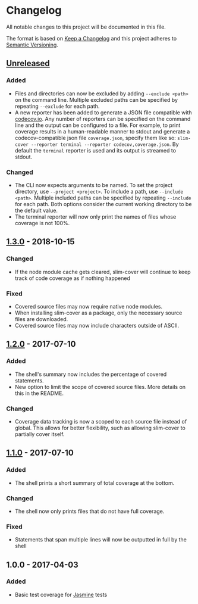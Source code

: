 # Changelog
All notable changes to this project will be documented in this file.

The format is based on [Keep a Changelog](http://keepachangelog.com/en/1.0.0/)
and this project adheres to [Semantic Versioning](http://semver.org/spec/v2.0.0.html).

## [Unreleased]

### Added
- Files and directories can now be excluded by adding `--exclude <path>` on the command line.  Multiple excluded paths can be specified by repeating `--exclude` for each path.
- A new reporter has been added to generate a JSON file compatible with [codecov.io](https://codecov.io).  Any number of reporters can be specified on the command line and the output can be configured to a file.  For example, to print coverage results in a human-readable manner to stdout and generate a codecov-compatible json file `coverage.json`, specify them like so: `slim-cover --reporter terminal --reporter codecov,coverage.json`.  By default the `terminal` reporter is used and its output is streamed to stdout.

### Changed
- The CLI now expects arguments to be named.  To set the project directory, use `--project <project>`.  To include a path, use `--include <path>`.  Multiple included paths can be specified by repeating `--include` for each path.  Both options consider the current working directory to be the default value.
- The terminal reporter will now only print the names of files whose coverage is not 100%.

## [1.3.0] - 2018-10-15

### Changed
- If the node module cache gets cleared, slim-cover will continue to keep track of code coverage as if nothing happened

### Fixed
- Covered source files may now require native node modules.
- When installing slim-cover as a package, only the necessary source files are downloaded.
- Covered source files may now include characters outside of ASCII.

## [1.2.0] - 2017-07-10
### Added
- The shell's summary now includes the percentage of covered statements.
- New option to limit the scope of covered source files.  More details on this in the README.

### Changed
- Coverage data tracking is now a scoped to each source file instead of global.  This allows for better flexibility, such as allowing slim-cover to partially cover itself.

## [1.1.0] - 2017-07-10
### Added
- The shell prints a short summary of total coverage at the bottom.

### Changed
- The shell now only prints files that do not have full coverage.

### Fixed
- Statements that span multiple lines will now be outputted in full by the shell

## 1.0.0 - 2017-04-03
### Added
- Basic test coverage for [Jasmine](https://jasmine.github.io) tests

[Unreleased]: https://github.com/tsbehlman/slim-cover/compare/v1.3.0...HEAD
[1.3.0]: https://github.com/tsbehlman/slim-cover/compare/v1.2.0...v1.3.0
[1.2.0]: https://github.com/tsbehlman/slim-cover/compare/v1.1.0...v1.2.0
[1.1.0]: https://github.com/tsbehlman/slim-cover/compare/v1.0.0...v1.1.0